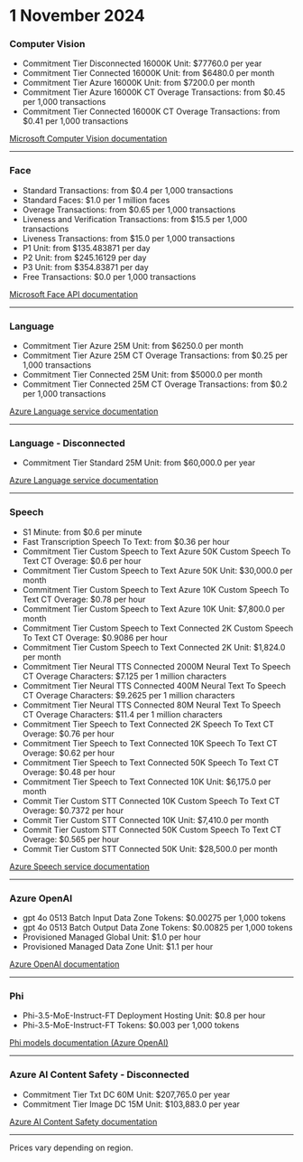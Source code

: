 # 1 November 2024

### Computer Vision

- Commitment Tier Disconnected 16000K Unit: $77760.0 per year
- Commitment Tier Connected 16000K Unit: from $6480.0 per month
- Commitment Tier Azure 16000K Unit: from $7200.0 per month
- Commitment Tier Azure 16000K CT Overage Transactions: from $0.45 per 1,000 transactions
- Commitment Tier Connected 16000K CT Overage Transactions: from $0.41 per 1,000 transactions

[Microsoft Computer Vision documentation](https://learn.microsoft.com/en-us/azure/ai-services/computer-vision/)

---

### Face

- Standard Transactions: from $0.4 per 1,000 transactions
- Standard Faces: $1.0 per 1 million faces
- Overage Transactions: from $0.65 per 1,000 transactions
- Liveness and Verification Transactions: from $15.5 per 1,000 transactions
- Liveness Transactions: from $15.0 per 1,000 transactions
- P1 Unit: from $135.483871 per day
- P2 Unit: from $245.16129 per day
- P3 Unit: from $354.83871 per day
- Free Transactions: $0.0 per 1,000 transactions

[Microsoft Face API documentation](https://learn.microsoft.com/en-us/azure/ai-services/face/)

---

### Language

- Commitment Tier Azure 25M Unit: from $6250.0 per month
- Commitment Tier Azure 25M CT Overage Transactions: from $0.25 per 1,000 transactions
- Commitment Tier Connected 25M Unit: from $5000.0 per month
- Commitment Tier Connected 25M CT Overage Transactions: from $0.2 per 1,000 transactions

[Azure Language service documentation](https://learn.microsoft.com/en-us/azure/ai-services/language-service/)

---

### Language - Disconnected

- Commitment Tier Standard 25M Unit: from $60,000.0 per year

[Azure Language service documentation](https://learn.microsoft.com/en-us/azure/ai-services/language-service/)

---

### Speech

- S1 Minute: from $0.6 per minute
- Fast Transcription Speech To Text: from $0.36 per hour
- Commitment Tier Custom Speech to Text Azure 50K Custom Speech To Text CT Overage: $0.6 per hour
- Commitment Tier Custom Speech to Text Azure 50K Unit: $30,000.0 per month
- Commitment Tier Custom Speech to Text Azure 10K Custom Speech To Text CT Overage: $0.78 per hour
- Commitment Tier Custom Speech to Text Azure 10K Unit: $7,800.0 per month
- Commitment Tier Custom Speech to Text Connected 2K Custom Speech To Text CT Overage: $0.9086 per hour
- Commitment Tier Custom Speech to Text Connected 2K Unit: $1,824.0 per month
- Commitment Tier Neural TTS Connected 2000M Neural Text To Speech CT Overage Characters: $7.125 per 1 million characters
- Commitment Tier Neural TTS Connected 400M Neural Text To Speech CT Overage Characters: $9.2625 per 1 million characters
- Commitment Tier Neural TTS Connected 80M Neural Text To Speech CT Overage Characters: $11.4 per 1 million characters
- Commitment Tier Speech to Text Connected 2K Speech To Text CT Overage: $0.76 per hour
- Commitment Tier Speech to Text Connected 10K Speech To Text CT Overage: $0.62 per hour
- Commitment Tier Speech to Text Connected 50K Speech To Text CT Overage: $0.48 per hour
- Commitment Tier Speech to Text Connected 10K Unit: $6,175.0 per month
- Commit Tier Custom STT Connected 10K Custom Speech To Text CT Overage: $0.7372 per hour
- Commit Tier Custom STT Connected 10K Unit: $7,410.0 per month
- Commit Tier Custom STT Connected 50K Custom Speech To Text CT Overage: $0.565 per hour
- Commit Tier Custom STT Connected 50K Unit: $28,500.0 per month

[Azure Speech service documentation](https://learn.microsoft.com/en-us/azure/ai-services/speech-service/)

---

### Azure OpenAI

- gpt 4o 0513 Batch Input Data Zone Tokens: $0.00275 per 1,000 tokens
- gpt 4o 0513 Batch Output Data Zone Tokens: $0.00825 per 1,000 tokens
- Provisioned Managed Global Unit: $1.0 per hour
- Provisioned Managed Data Zone Unit: $1.1 per hour

[Azure OpenAI documentation](https://learn.microsoft.com/en-us/azure/ai-services/openai/)

---

### Phi

- Phi-3.5-MoE-Instruct-FT Deployment Hosting Unit: $0.8 per hour
- Phi-3.5-MoE-Instruct-FT Tokens: $0.003 per 1,000 tokens

[Phi models documentation (Azure OpenAI)](https://learn.microsoft.com/en-us/azure/ai-services/openai/concepts/models#phi-models)

---

### Azure AI Content Safety - Disconnected

- Commitment Tier Txt DC 60M Unit: $207,765.0 per year
- Commitment Tier Image DC 15M Unit: $103,883.0 per year

[Azure AI Content Safety documentation](https://learn.microsoft.com/en-us/azure/ai-services/content-safety/)

---

Prices vary depending on region.